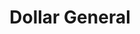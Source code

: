 ---
title: "Dollar General"
url: /greeneville/dollar-general-baileyton-road/
shop: variety store
---